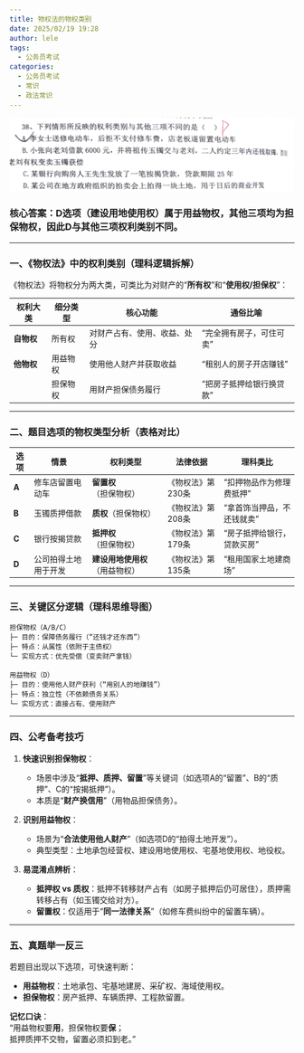 ```yaml
---
title: 物权法的物权类别
date: 2025/02/19 19:28
author: lele
tags:
  - 公务员考试
categories:
  - 公务员考试
  - 常识
  - 政法常识
---
```

![](../img/in-post/扫描全能王%202025-02-19%2019.20.jpg)
### 核心答案：**D选项（建设用地使用权）属于用益物权，其他三项均为担保物权，因此D与其他三项权利类别不同。**

---

### 一、《物权法》中的权利类别（理科逻辑拆解）
《物权法》将物权分为两大类，可类比为对财产的“**所有权**”和“**使用权/担保权**”：

| **权利大类**  | **细分类型**       | **核心功能**                     | **通俗比喻**                     |
|---------------|--------------------|----------------------------------|----------------------------------|
| **自物权**    | 所有权             | 对财产占有、使用、收益、处分     | “完全拥有房子，可住可卖”         |
| **他物权**    | 用益物权           | 使用他人财产并获取收益           | “租别人的房子开店赚钱”           |
|               | 担保物权           | 用财产担保债务履行               | “把房子抵押给银行换贷款”         |

---

### 二、题目选项的物权类型分析（表格对比）
| **选项** | **情景**                         | **权利类型**       | **法律依据**                     | **理科类比**                     |
|----------|----------------------------------|--------------------|----------------------------------|----------------------------------|
| **A**    | 修车店留置电动车                 | **留置权**（担保物权） | 《物权法》第230条               | “扣押物品作为修理费抵押”         |
| **B**    | 玉镯质押借款                     | **质权**（担保物权）   | 《物权法》第208条               | “拿首饰当押品，不还钱就卖”       |
| **C**    | 银行按揭贷款                     | **抵押权**（担保物权） | 《物权法》第179条               | “房子抵押给银行，贷款买房”       |
| **D**    | 公司拍得土地用于开发             | **建设用地使用权**（用益物权） | 《物权法》第135条               | “租用国家土地建商场”             |

---

### 三、关键区分逻辑（理科思维导图）
```
担保物权（A/B/C）
├─ 目的：保障债务履行（“还钱才还东西”）
├─ 特点：从属性（依附于主债权）
└─ 实现方式：优先受偿（变卖财产拿钱）

用益物权（D）
├─ 目的：使用他人财产获利（“用别人的地赚钱”）
├─ 特点：独立性（不依赖债务关系）
└─ 实现方式：直接占有、使用财产
```

---

### 四、公考备考技巧
1. **快速识别担保物权**：  
   - 场景中涉及“**抵押、质押、留置**”等关键词（如选项A的“留置”、B的“质押”、C的“按揭抵押”）。  
   - 本质是“**财产换信用**”（用物品担保债务）。

2. **识别用益物权**：  
   - 场景为“**合法使用他人财产**”（如选项D的“拍得土地开发”）。  
   - 典型类型：土地承包经营权、建设用地使用权、宅基地使用权、地役权。

3. **易混淆点辨析**：  
   - **抵押权 vs 质权**：抵押不转移财产占有（如房子抵押后仍可居住），质押需转移占有（如玉镯交给对方）。  
   - **留置权**：仅适用于“**同一法律关系**”（如修车费纠纷中的留置车辆）。

---

### 五、真题举一反三
若题目出现以下选项，可快速判断：  
- **用益物权**：土地承包、宅基地建房、采矿权、海域使用权。  
- **担保物权**：房产抵押、车辆质押、工程款留置。  

**记忆口诀**：  
“用益物权要**用**，担保物权要**保**；  
抵押质押不交物，留置必须扣到老。”